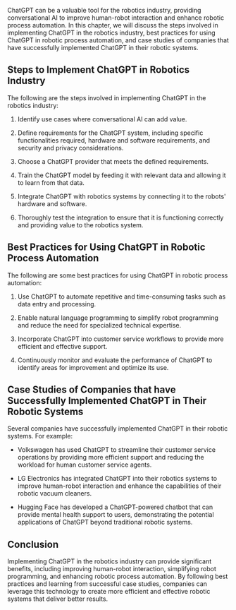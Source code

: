 
ChatGPT can be a valuable tool for the robotics industry, providing conversational AI to improve human-robot interaction and enhance robotic process automation. In this chapter, we will discuss the steps involved in implementing ChatGPT in the robotics industry, best practices for using ChatGPT in robotic process automation, and case studies of companies that have successfully implemented ChatGPT in their robotic systems.

Steps to Implement ChatGPT in Robotics Industry
-----------------------------------------------

The following are the steps involved in implementing ChatGPT in the robotics industry:

1. Identify use cases where conversational AI can add value.

2. Define requirements for the ChatGPT system, including specific functionalities required, hardware and software requirements, and security and privacy considerations.

3. Choose a ChatGPT provider that meets the defined requirements.

4. Train the ChatGPT model by feeding it with relevant data and allowing it to learn from that data.

5. Integrate ChatGPT with robotics systems by connecting it to the robots' hardware and software.

6. Thoroughly test the integration to ensure that it is functioning correctly and providing value to the robotics system.

Best Practices for Using ChatGPT in Robotic Process Automation
--------------------------------------------------------------

The following are some best practices for using ChatGPT in robotic process automation:

1. Use ChatGPT to automate repetitive and time-consuming tasks such as data entry and processing.

2. Enable natural language programming to simplify robot programming and reduce the need for specialized technical expertise.

3. Incorporate ChatGPT into customer service workflows to provide more efficient and effective support.

4. Continuously monitor and evaluate the performance of ChatGPT to identify areas for improvement and optimize its use.

Case Studies of Companies that have Successfully Implemented ChatGPT in Their Robotic Systems
---------------------------------------------------------------------------------------------

Several companies have successfully implemented ChatGPT in their robotic systems. For example:

* Volkswagen has used ChatGPT to streamline their customer service operations by providing more efficient support and reducing the workload for human customer service agents.

* LG Electronics has integrated ChatGPT into their robotics systems to improve human-robot interaction and enhance the capabilities of their robotic vacuum cleaners.

* Hugging Face has developed a ChatGPT-powered chatbot that can provide mental health support to users, demonstrating the potential applications of ChatGPT beyond traditional robotic systems.

Conclusion
----------

Implementing ChatGPT in the robotics industry can provide significant benefits, including improving human-robot interaction, simplifying robot programming, and enhancing robotic process automation. By following best practices and learning from successful case studies, companies can leverage this technology to create more efficient and effective robotic systems that deliver better results.
